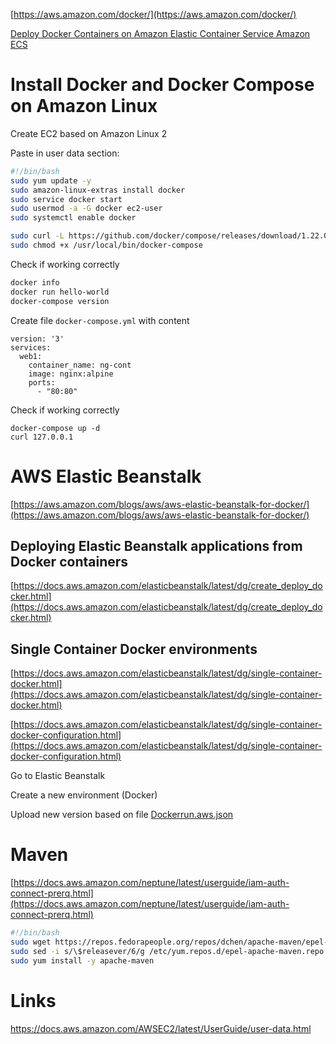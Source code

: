 [https://aws.amazon.com/docker/](https://aws.amazon.com/docker/)

[Deploy Docker Containers on Amazon Elastic Container Service Amazon ECS](https://aws.amazon.com/getting-started/hands-on/deploy-docker-containers/)

# Install Docker and Docker Compose on Amazon Linux

Create EC2 based on Amazon Linux 2



Paste in user data section:

```sh
#!/bin/bash
sudo yum update -y
sudo amazon-linux-extras install docker
sudo service docker start
sudo usermod -a -G docker ec2-user
sudo systemctl enable docker

sudo curl -L https://github.com/docker/compose/releases/download/1.22.0/docker-compose-$(uname -s)-$(uname -m) -o /usr/local/bin/docker-compose
sudo chmod +x /usr/local/bin/docker-compose
```



Check if working correctly

```sh
docker info
docker run hello-world
docker-compose version
```



Create file `docker-compose.yml` with content

```
version: '3'
services:
  web1:
    container_name: ng-cont 
    image: nginx:alpine
    ports: 
      - "80:80"
```

Check if working correctly

```
docker-compose up -d
curl 127.0.0.1
```


# AWS Elastic Beanstalk

[https://aws.amazon.com/blogs/aws/aws-elastic-beanstalk-for-docker/](https://aws.amazon.com/blogs/aws/aws-elastic-beanstalk-for-docker/)



## Deploying Elastic Beanstalk applications from Docker containers

[https://docs.aws.amazon.com/elasticbeanstalk/latest/dg/create_deploy_docker.html](https://docs.aws.amazon.com/elasticbeanstalk/latest/dg/create_deploy_docker.html)



## Single Container Docker environments

[https://docs.aws.amazon.com/elasticbeanstalk/latest/dg/single-container-docker.html](https://docs.aws.amazon.com/elasticbeanstalk/latest/dg/single-container-docker.html)

[https://docs.aws.amazon.com/elasticbeanstalk/latest/dg/single-container-docker-configuration.html](https://docs.aws.amazon.com/elasticbeanstalk/latest/dg/single-container-docker-configuration.html)

Go to Elastic Beanstalk

Create a new environment (Docker)

Upload new version based on file [Dockerrun.aws.json](./basic/Dockerrun.aws.json)



# Maven

[https://docs.aws.amazon.com/neptune/latest/userguide/iam-auth-connect-prerq.html](https://docs.aws.amazon.com/neptune/latest/userguide/iam-auth-connect-prerq.html)

```sh
#!/bin/bash
sudo wget https://repos.fedorapeople.org/repos/dchen/apache-maven/epel-apache-maven.repo -O /etc/yum.repos.d/epel-apache-maven.repo
sudo sed -i s/\$releasever/6/g /etc/yum.repos.d/epel-apache-maven.repo
sudo yum install -y apache-maven
```

# Links

https://docs.aws.amazon.com/AWSEC2/latest/UserGuide/user-data.html


